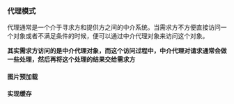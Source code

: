 ### 代理模式

代理通常是一个介于寻求方和提供方之间的中介系统。当需求方不方便直接访问一个对象或者不满足条件的时候，便可以通过中介代理对象来访问这个对象。

**其实需求方访问的是中介代理对象，而这个访问过程中，中介代理对请求通常会做一些处理，然后再将这个处理的结果交给需求方**

#### 图片预加载


#### 实现缓存